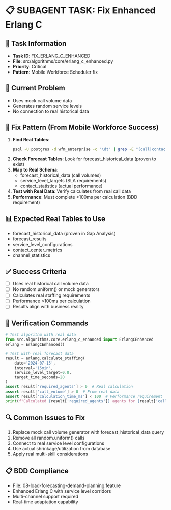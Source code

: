 # 📋 SUBAGENT TASK: Fix Enhanced Erlang C

## 🎯 Task Information
- **Task ID**: FIX_ERLANG_C_ENHANCED
- **File**: src/algorithms/core/erlang_c_enhanced.py
- **Priority**: Critical
- **Pattern**: Mobile Workforce Scheduler fix

## 🚨 Current Problem
- Uses mock call volume data
- Generates random service levels
- No connection to real historical data

## 🔧 Fix Pattern (From Mobile Workforce Success)
1. **Find Real Tables**: 
   ```bash
   psql -U postgres -d wfm_enterprise -c "\dt" | grep -E "(call|contact|forecast|historical)"
   ```
2. **Check Forecast Tables**: Look for forecast_historical_data (proven to exist)
3. **Map to Real Schema**: 
   - forecast_historical_data (call volumes)
   - service_level_targets (SLA requirements)
   - contact_statistics (actual performance)
4. **Test with Real Data**: Verify calculates from real call data
5. **Performance**: Must complete <100ms per calculation (BDD requirement)

## 📊 Expected Real Tables to Use
- forecast_historical_data (proven in Gap Analysis)
- forecast_results
- service_level_configurations
- contact_center_metrics
- channel_statistics

## ✅ Success Criteria
- [ ] Uses real historical call volume data
- [ ] No random.uniform() or mock generators
- [ ] Calculates real staffing requirements
- [ ] Performance <100ms per calculation
- [ ] Results align with business reality

## 🧪 Verification Commands
```python
# Test algorithm with real data
from src.algorithms.core.erlang_c_enhanced import ErlangCEnhanced
erlang = ErlangCEnhanced()

# Test with real forecast data
result = erlang.calculate_staffing(
    date='2024-07-15',
    interval='15min',
    service_level_target=0.8,
    target_time_seconds=20
)
assert result['required_agents'] > 0  # Real calculation
assert result['call_volume'] > 0  # From real data
assert result['calculation_time_ms'] < 100  # Performance requirement
print(f"Calculated {result['required_agents']} agents for {result['call_volume']} calls")
```

## 🔍 Common Issues to Fix
1. Replace mock call volume generator with forecast_historical_data query
2. Remove all random.uniform() calls
3. Connect to real service level configurations
4. Use actual shrinkage/utilization from database
5. Apply real multi-skill considerations

## 📋 BDD Compliance
- File: 08-load-forecasting-demand-planning.feature
- Enhanced Erlang C with service level corridors
- Multi-channel support required
- Real-time adaptation capability